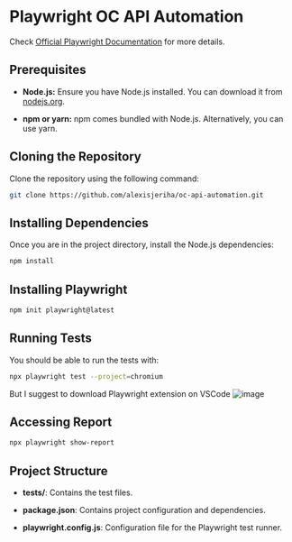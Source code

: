 # Playwright OC API Automation
Check [Official Playwright Documentation](https://playwright.dev/docs/intro) for more details.
## Prerequisites

- **Node.js:** Ensure you have Node.js installed. You can download it from [nodejs.org](https://nodejs.org/).
    
- **npm or yarn:** npm comes bundled with Node.js. Alternatively, you can use yarn.
    

## Cloning the Repository

Clone the repository using the following command:

```bash
git clone https://github.com/alexisjeriha/oc-api-automation.git
```


## Installing Dependencies

Once you are in the project directory, install the Node.js dependencies:

```bash
npm install
```

## Installing Playwright

```bash
npm init playwright@latest
```

## Running Tests

You should be able to run the tests with:
```bash
npx playwright test --project=chromium
```

But I suggest to download Playwright extension on VSCode
![image](https://github.com/user-attachments/assets/47e33707-8e1c-4f25-81e2-7c4e1d248c22)

## Accessing Report
```bash
npx playwright show-report
```

## Project Structure

- **tests/**: Contains the test files.
    
- **package.json**: Contains project configuration and dependencies.
    
- **playwright.config.js**: Configuration file for the Playwright test runner.
    

